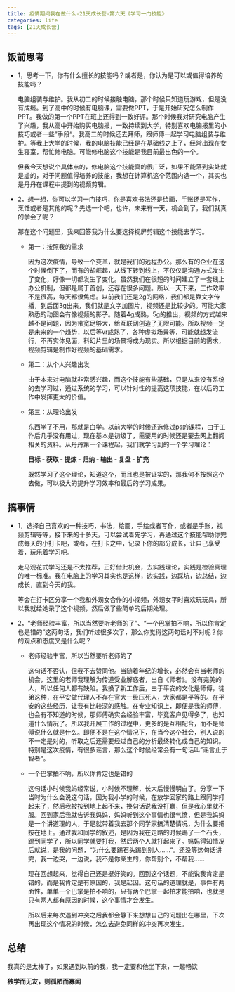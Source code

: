 ```yaml
---
title: 疫情期间我在做什么-21天成长营-第六天《学习一门技能》
categories: life
tags: [21天成长营]
---
```



## 饭前思考

- 1，思考一下，你有什么擅长的技能吗？或者是，你认为是可以或值得培养的技能吗？

    电脑组装与维护。我从初二的时候接触电脑，那个时候只知道玩游戏，但是没有成瘾。到了高中的时候有电脑课，需要做PPT，于是开始研究怎么制作PPT。我做的第一个PPT在班上还得到一致好评。那个时候我对研究电脑产生了兴趣，我从高中开始购买电脑报，一致持续到大学，特别喜欢电脑报里的小技巧或者一些”手段“。我高二的时候还去拜师，跟师傅一起学习电脑组装与维护。等我上大学的时候，我的电脑技能已经是在基础线之上了，经常出现在女生寝室，帮忙修电脑。可能修电脑这个技能是我目前最出色的一个。

    但我今天想说个具体点的，修电脑这个技能真的很广泛，如果不能落到实处就是虚的，对于问题值得培养的技能，我想在计算机这个范围内选一个，其实也是丹丹在课程中提到的视频剪辑。

- 2，想一想，你可以学习一门技巧，你是喜欢书法还是绘画，手账还是写作，烹饪或者是其他的呢？先选一个吧，也许，未来有一天，机会到了，我们就真的学会了呢？

    那在这个问题里，我来回答我为什么要选择视屏剪辑这个技能去学习。

    - 第一：按照我的需求

        因为这次疫情，导致一个变革，就是我们的远程办公。那么有的企业在这个时候倒下了，而有的却崛起，从线下转到线上，不仅仅是沟通方式发生了变化，好像一切都发生了变化。虽然我们在很短的时间建立了一套线上办公机制，但都是属于首创，还存在很多问题。所以一天下来，工作效率不是很高，每天都很焦虑。以前我们还是2g的网络，我们都是靠文字传播，到后面3g出来，我们就是文字加图片，视频还是比较少的。可能大家熟悉的动图会有像视频的影子。随着4g成熟，5g的推出，视频的方式越来越不是问题，因为带宽足够大，给互联网创造了无限可能。所以视频一定是未来的一个趋势，以后等vr成熟了，各种虚拟场景等，可能就越发流行，不再实体见面，科幻片里的场景将成为现实。所以根据目前的需求，视频剪辑是制作好视频的基础需求。

    - 第二：从个人兴趣出发

        由于本来对电脑就非常感兴趣，而这个技能有些基础，只是从来没有系统的去学习过，通过系统的学习，可以针对性的提高这项技能，在以后的工作中发挥更大的价值。

    - 第三：从理论出发

        东西学了不用，那就是白学。以前大学的时候还选修过ps的课程，由于工作后几乎没有用过，现在基本是初级了，需要用的时候还是要去网上翻阅相关的资料。从丹丹第一个课程起，我们就学习到的一个学习理论：
    
        **目标 - 获取 - 提炼 - 归纳 - 输出 - 复盘 - 扩充**
    
        既然学习了这个理论，知道这个，而且也是被证实的，那我何不按照这个去做，可以极大的提升学习效率和最后的学习成果。


## 搞事情

- 1，选择自己喜欢的一种技巧，书法，绘画，手绘或者写作，或者是手账，视频剪辑等等，接下来的十多天，可以尝试着先学习，再通过这个技能帮助你完成每天的小打卡吧，或者，在打卡之中，记录下你的部分成长，让自己享受着，玩乐着学习吧。

    走马观花式学习还是不太推荐，正好借此机会，去实践理论，实践是检验真理的唯一标准。我在电脑上的学习其实也是这样，边实践，边踩坑，边总结，边成长，直到今天的我。

    等会在打卡区分享一个我和外甥女合作的小视频，外甥女平时喜欢玩玩具，所以我就给她录了这个视频，然后做了些简单的后期处理。

- 2，“老师经验丰富，所以当然要听老师的了”、“一个巴掌拍不响，所以你肯定也是错的”这两句话，我们听过很多次了，那么你觉得这两句话对不对呢？你的观点和态度又是什么呢？

    - 老师经验丰富，所以当然要听老师的了

        这句话不否认，但我不去赞同他。当随着年纪的增长，必然会有当老师的机会，这里的老师我理解为传道受业解惑者，出自《师者》。没有完美的人，所以任何人都有缺陷。我换了新工作后，由于平安的文化是师傅，徒弟这种，在平安做代理人不存在官大一级压死人，大家都是平等的。在平安的这些经历，让我有比较深的感触。在专业知识上，即便是我的师傅，也会有不知道的时候，那师傅确实会经验丰富，毕竟客户见得多了，也知道什么情况了。所以我开展工作的过程中，更多的是互相配合，而不是师傅说什么就是什么。即便不是在这个情况下，在当今这个社会，别人说的不一定是对的，听取之后还需要经过自己的分析最终转化成自己的知识。特别是这次疫情，有很多谣言，那么这个时候经常会有一句话叫”谣言止于智者“。

    - 一个巴掌拍不响，所以你肯定也是错的

        这句话小时候我妈经常说，小时候不理解，长大后慢慢明白了。分享一下当时为什么会说这句话，因为我小学的时候，在放学回家的路上跟同学打起来了，然后我被按到地上起不来，换句话说我没打赢，但是我心里就不服。回到家后我就告诉我妈妈，妈妈听到这个事情也很气愤，但是我妈妈是一个讲道理的人，于是就带着我去那个同学家搞清楚情况，为什么要把按在地上。通过我和同学的叙述，是因为我在走路的时候踢了一个石头，踢到同学了，所以同学就要打我，然后两个人就打起来了。妈妈得知情况后就说，是我的问题，“为什么要踢石头踢到别人……”。还没等这句话讲完，我一边哭，一边说，我不是你亲生的，你帮别个，不帮我……

        现在回想起来，觉得自己还是挺好笑的。回到这个话题，不能说我肯定是错的，而是我肯定是有原因的，我是起因。这句话的道理就是，事件有两面性，单单一个巴掌是拍不响的，只有两个巴掌一起拍才能拍响，也就是只有两人都有原因的时候，这个事情才会发生。

        所以后来每次遇到冲突之后我都会静下来想想自己的问题出在哪里，下次再出现这个情况的时候，怎么去避免同样的冲突再次发生。


## 总结

我真的是太棒了，如果遇到以前的我，我一定要和他坐下来，一起畅饮


**独学而无友，则孤陋而寡闻**
